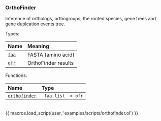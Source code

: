 ### OrthoFinder

Inference of orthologs, orthogroups, the rooted species, gene trees and gene duplcation events tree.

Types:

| Name      | Meaning |
| :-------- | :------ |
| <a href="javascript:;" onclick="help_and_scripts('faa')">`faa`</a> | FASTA (amino acid) |
| <a href="javascript:;" onclick="help_and_scripts('ofr')">`ofr`</a> | OrthoFinder results |

Functions:

| Name | Type |
| :--- | :--- |
| <a href="javascript:;" onclick="help_and_scripts('orthofinder')">`orthofinder`</a> | ` faa.list -> ofr` |

<br/>
{{ macros.load_script(user, 'examples/scripts/orthofinder.ol') }}

